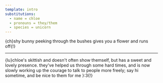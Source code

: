```yaml
---
template: intro
substitutions:
  - name = chloe
  - pronouns = they/them
  - species = unicorn
---
```


{ch}shy bunny peeking through the bushes gives you a flower and runs off{!}

---

{lu}chloe's skittish and doesn't often show themself, but has a sweet and lovely presence. they've helped us through some hard times, and is now slowly working up the courage to talk to people more freely; say hi sometime, and be nice to them for me }:3{!}